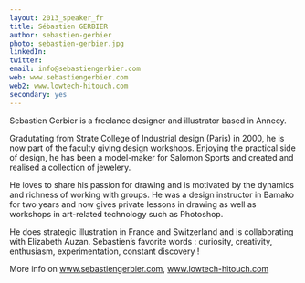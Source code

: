 ```yaml
---
layout: 2013_speaker_fr
title: Sébastien GERBIER
author: sebastien-gerbier
photo: sebastien-gerbier.jpg
linkedIn: 
twitter:
email: info@sebastiengerbier.com
web: www.sebastiengerbier.com
web2: www.lowtech-hitouch.com
secondary: yes
---
```


Sebastien Gerbier is a freelance designer and illustrator based in Annecy.

Gradutating from Strate College of Industrial design (Paris) in 2000, he is now part of the faculty giving design workshops.
Enjoying the practical side of design, he has been a model-maker for Salomon Sports and created and realised a collection of jewelery.

He loves to share his passion for drawing and is motivated by the dynamics and richness of working with groups. He was a design instructor in Bamako for two years and now gives private lessons in drawing as well as workshops in art-related technology such as Photoshop.

He does strategic illustration in France and Switzerland and is collaborating with Elizabeth Auzan.
Sebastien’s favorite words : curiosity, creativity, enthusiasm, experimentation, constant discovery !

More info on www.sebastiengerbier.com, www.lowtech-hitouch.com
